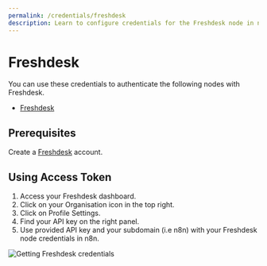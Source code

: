 ```yaml
---
permalink: /credentials/freshdesk
description: Learn to configure credentials for the Freshdesk node in n8n
---
```


# Freshdesk

You can use these credentials to authenticate the following nodes with Freshdesk.
- [Freshdesk](../../nodes-library/nodes/Freshdesk/README.md)

## Prerequisites

Create a [Freshdesk](https://freshdesk.com/) account.

## Using Access Token

1. Access your Freshdesk dashboard.
2. Click on your Organisation icon in the top right.
3. Click on Profile Settings.
4. Find your API key on the right panel.
5. Use provided API key and your subdomain (i.e n8n) with your Freshdesk node credentials in n8n.

![Getting Freshdesk credentials](REDACTED)
